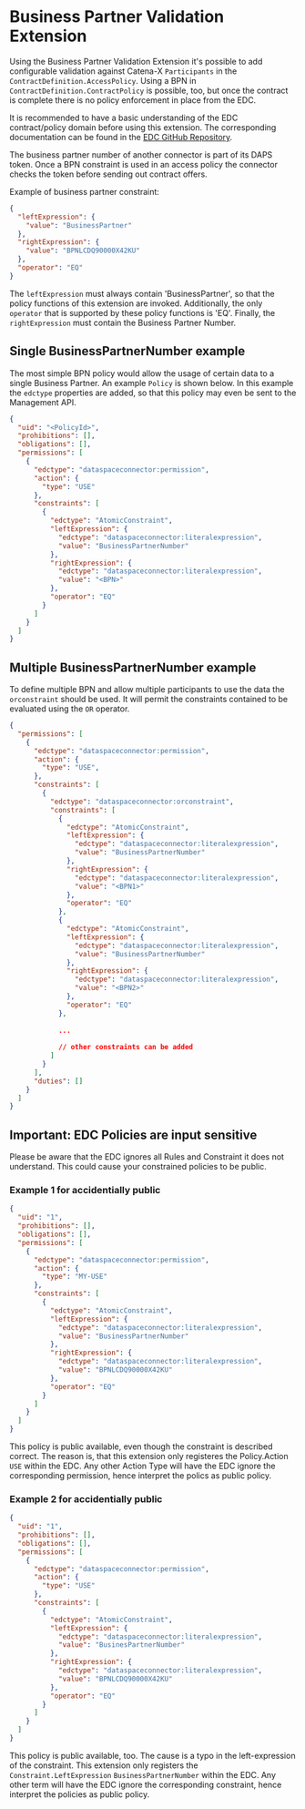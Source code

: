 # Business Partner Validation Extension

Using the Business Partner Validation Extension it's possible to add configurable validation against
Catena-X `Participants` in the `ContractDefinition.AccessPolicy`. Using a BPN in `ContractDefinition.ContractPolicy` is possible, too, but once the contract is complete there is no policy enforcement in place from the EDC.

It is recommended to have a basic understanding of the EDC contract/policy domain before using this extension. The
corresponding documentation can be found in the [EDC GitHub Repository](https://github.com/eclipse-edc/Connector).

The business partner number of another connector is part of its DAPS token. Once a BPN constraint is used in an access
policy the connector checks the token before sending out contract offers.

Example of business partner constraint:

```json
{
  "leftExpression": {
    "value": "BusinessPartner"
  },
  "rightExpression": {
    "value": "BPNLCDQ90000X42KU"
  },
  "operator": "EQ"
}
```

The `leftExpression` must always contain 'BusinessPartner', so that the policy functions of this extension are invoked.
Additionally, the only `operator` that is supported by these policy functions is 'EQ'. Finally, the `rightExpression`
must contain the Business Partner Number.

## Single BusinessPartnerNumber example

The most simple BPN policy would allow the usage of certain data to a single Business Partner. An example `Policy` is
shown below. In this example the `edctype` properties are added, so that this policy may even be sent to the Management API.

```json
{
  "uid": "<PolicyId>",
  "prohibitions": [],
  "obligations": [],
  "permissions": [
    {
      "edctype": "dataspaceconnector:permission",
      "action": {
        "type": "USE"
      },
      "constraints": [
        {
          "edctype": "AtomicConstraint",
          "leftExpression": {
            "edctype": "dataspaceconnector:literalexpression",
            "value": "BusinessPartnerNumber"
          },
          "rightExpression": {
            "edctype": "dataspaceconnector:literalexpression",
            "value": "<BPN>"
          },
          "operator": "EQ"
        }
      ]
    }
  ]
}
```

## Multiple BusinessPartnerNumber example

To define multiple BPN and allow multiple participants to use the data the `orconstraint` should be used.
It will permit the constraints contained to be evaluated using the `OR` operator.

```json
{
  "permissions": [
    {
      "edctype": "dataspaceconnector:permission",
      "action": {
        "type": "USE",
      },
      "constraints": [
        {
          "edctype": "dataspaceconnector:orconstraint",
          "constraints": [
            {
              "edctype": "AtomicConstraint",
              "leftExpression": {
                "edctype": "dataspaceconnector:literalexpression",
                "value": "BusinessPartnerNumber"
              },
              "rightExpression": {
                "edctype": "dataspaceconnector:literalexpression",
                "value": "<BPN1>"
              },
              "operator": "EQ"
            },
            {
              "edctype": "AtomicConstraint",
              "leftExpression": {
                "edctype": "dataspaceconnector:literalexpression",
                "value": "BusinessPartnerNumber"
              },
              "rightExpression": {
                "edctype": "dataspaceconnector:literalexpression",
                "value": "<BPN2>"
              },
              "operator": "EQ"
            },
            
            ...
            
            // other constraints can be added
          ]
        }
      ],
      "duties": []
    }
  ]
}
```

## Important: EDC Policies are input sensitive

Please be aware that the EDC ignores all Rules and Constraint it does not understand. This could cause your constrained policies to be public.

### Example 1 for accidentially public

```json
{
  "uid": "1",
  "prohibitions": [],
  "obligations": [],
  "permissions": [
    {
      "edctype": "dataspaceconnector:permission",
      "action": {
        "type": "MY-USE"
      },
      "constraints": [
        {
          "edctype": "AtomicConstraint",
          "leftExpression": {
            "edctype": "dataspaceconnector:literalexpression",
            "value": "BusinessPartnerNumber"
          },
          "rightExpression": {
            "edctype": "dataspaceconnector:literalexpression",
            "value": "BPNLCDQ90000X42KU"
          },
          "operator": "EQ"
        }
      ]
    }
  ]
}
```

This policy is public available, even though the constraint is described correct. The reason is, that this extension only registeres the Policy.Action `USE` within the EDC. Any other Action Type will have the EDC ignore the corresponding permission, hence interpret the polics as public policy.

### Example 2 for accidentially public

```json
{
  "uid": "1",
  "prohibitions": [],
  "obligations": [],
  "permissions": [
    {
      "edctype": "dataspaceconnector:permission",
      "action": {
        "type": "USE"
      },
      "constraints": [
        {
          "edctype": "AtomicConstraint",
          "leftExpression": {
            "edctype": "dataspaceconnector:literalexpression",
            "value": "BusinesPartnerNumber"
          },
          "rightExpression": {
            "edctype": "dataspaceconnector:literalexpression",
            "value": "BPNLCDQ90000X42KU"
          },
          "operator": "EQ"
        }
      ]
    }
  ]
}
```

This policy is public available, too. The cause is a typo in the left-expression of the constraint. This extension only registers the `Constraint.LeftExpression` `BusinessPartnerNumber` within the EDC. Any other term will have the EDC ignore the corresponding constraint, hence interpret the policies as public policy.
